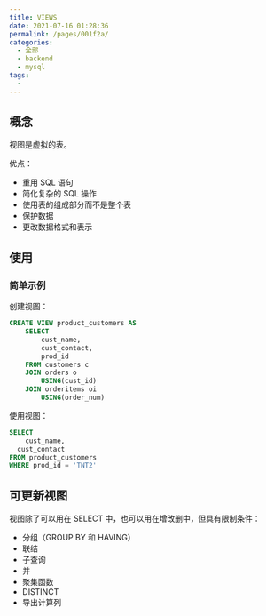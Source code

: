 ```yaml
---
title: VIEWS
date: 2021-07-16 01:28:36
permalink: /pages/001f2a/
categories: 
  - 全部
  - backend
  - mysql
tags: 
  - 
---
```


## 概念

视图是虚拟的表。

优点：

+ 重用 SQL 语句
+ 简化复杂的 SQL 操作
+ 使用表的组成部分而不是整个表
+ 保护数据
+ 更改数据格式和表示



## 使用

### 简单示例

创建视图：

```sql
CREATE VIEW product_customers AS
	SELECT
		cust_name,
		cust_contact,
		prod_id
	FROM customers c 
	JOIN orders o
		USING(cust_id)
	JOIN orderitems oi
		USING(order_num)
```

使用视图：

```sql
SELECT
	cust_name,
  cust_contact
FROM product_customers
WHERE prod_id = 'TNT2'
```



## 可更新视图

视图除了可以用在 SELECT 中，也可以用在增改删中，但具有限制条件：

+ 分组（GROUP BY 和 HAVING）
+ 联结
+ 子查询
+ 并
+ 聚集函数
+ DISTINCT
+ 导出计算列

